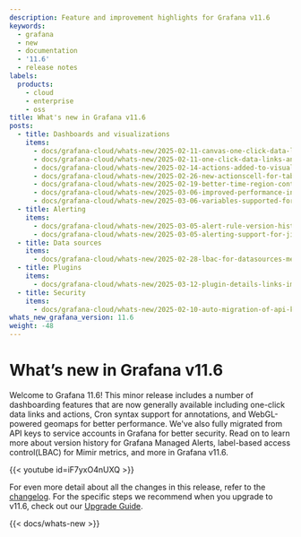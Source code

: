 ```yaml
---
description: Feature and improvement highlights for Grafana v11.6
keywords:
  - grafana
  - new
  - documentation
  - '11.6'
  - release notes
labels:
  products:
    - cloud
    - enterprise
    - oss
title: What's new in Grafana v11.6
posts:
  - title: Dashboards and visualizations
    items:
      - docs/grafana-cloud/whats-new/2025-02-11-canvas-one-click-data-links-and-actions.md
      - docs/grafana-cloud/whats-new/2025-02-11-one-click-data-links-and-actions-in-visualizations.md
      - docs/grafana-cloud/whats-new/2025-02-14-actions-added-to-visualizations.md
      - docs/grafana-cloud/whats-new/2025-02-26-new-actionscell-for-table-visualization.md
      - docs/grafana-cloud/whats-new/2025-02-19-better-time-region-control-with-cron-syntax.md
      - docs/grafana-cloud/whats-new/2025-03-06-improved-performance-in-geomap-visualizations.md
      - docs/grafana-cloud/whats-new/2025-03-06-variables-supported-for-all-transformations.md
  - title: Alerting
    items:
      - docs/grafana-cloud/whats-new/2025-03-05-alert-rule-version-history.md
      - docs/grafana-cloud/whats-new/2025-03-05-alerting-support-for-jira-service-management-contact-point.md
  - title: Data sources
    items:
      - docs/grafana-cloud/whats-new/2025-02-28-lbac-for-datasources-metrics.md
  - title: Plugins
    items:
      - docs/grafana-cloud/whats-new/2025-03-12-plugin-details-links-improvements.md
  - title: Security
    items:
      - docs/grafana-cloud/whats-new/2025-02-10-auto-migration-of-api-keys-to-service-accounts.md
whats_new_grafana_version: 11.6
weight: -48
---
```


# What’s new in Grafana v11.6

Welcome to Grafana 11.6! This minor release includes a number of dashboarding features that are now generally available including one-click data links and actions, Cron syntax support for annotations, and WebGL-powered geomaps for better performance. We've also fully migrated from API keys to service accounts in Grafana for better security. Read on to learn more about version history for Grafana Managed Alerts, label-based access control(LBAC) for Mimir metrics, and more in Grafana v11.6.

{{< youtube id=iF7yxO4nUXQ >}}

For even more detail about all the changes in this release, refer to the [changelog](https://github.com/grafana/grafana/blob/main/CHANGELOG.md). For the specific steps we recommend when you upgrade to v11.6, check out our [Upgrade Guide](https://grafana.com/docs/grafana/<GRAFANA_VERSION>/upgrade-guide/upgrade-v11.6/).

{{< docs/whats-new  >}}
